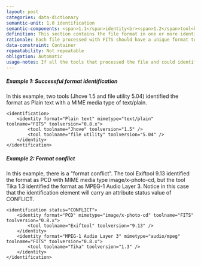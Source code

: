 ```yaml
---
layout: post
categories: data-dictionary
semantic-unit: 1.0 identification
semantic-components: <span>1.1</span>identity<br><span>1.2</span>tool<br><span>1.3</span>version<br><span>1.4</span>externalIdentifier
definition: This section contains the file format in one or more identity blocks.
rationale: Each file processed with FITS should have a unique format to support use and rendering.
data-constraint: Container
repeatability: Not repeatable
obligation: Automatic
usage-notes: If all the tools that processed the file and could identify it came up with the same format, there will only be one identity block. If there were tools that processed the file that came up with an alternative format, there will be multiple identity blocks. The tools that identified the format will be nested within the identity elements.<br><br>If multiple tools disagree on a format identity or other metadata values, a status attribute is added to the element with a value of "CONFLICT". If only a single tool reports a format identity or other metadata value, a status attribute is added to the element with a value of "SINGLE_RESULT". If multiple tools agree on an identity or value, and none disagree, the status attribute is omitted. A "PARTIAL" value is written when the format can only be partially identified, for example a format name is identified but not a MIME media type.
---
```


##### Example 1: Successful format identification

In this example, two tools (Jhove 1.5 and file utility 5.04) identified the format as Plain text with a MIME media type of text/plain.

```
<identification>
    <identity format="Plain text" mimetype="text/plain" toolname="FITS" toolversion="0.8.x">
        <tool toolname="Jhove" toolversion="1.5" />
        <tool toolname="file utility" toolversion="5.04" />
    </identity>
</identification>
```

##### Example 2: Format conflict

In this example, there is a "format conflict". The tool Exiftool 9.13 identified the format as PCD with MIME media type image/x-photo-cd, but the tool Tika 1.3 identified the format as MPEG-1 Audio Layer 3. Notice in this case that the identification element will carry an attribute status value of CONFLICT.

```
<identification status="CONFLICT">
    <identity format="PCD" mimetype="image/x-photo-cd" toolname="FITS" toolversion="0.8.x">
        <tool toolname="Exiftool" toolversion="9.13" />
    </identity>
    <identity format="MPEG-1 Audio Layer 3" mimetype="audio/mpeg" toolname="FITS" toolversion="0.8.x">
        <tool toolname="Tika" toolversion="1.3" />
    </identity>
</identification>
```